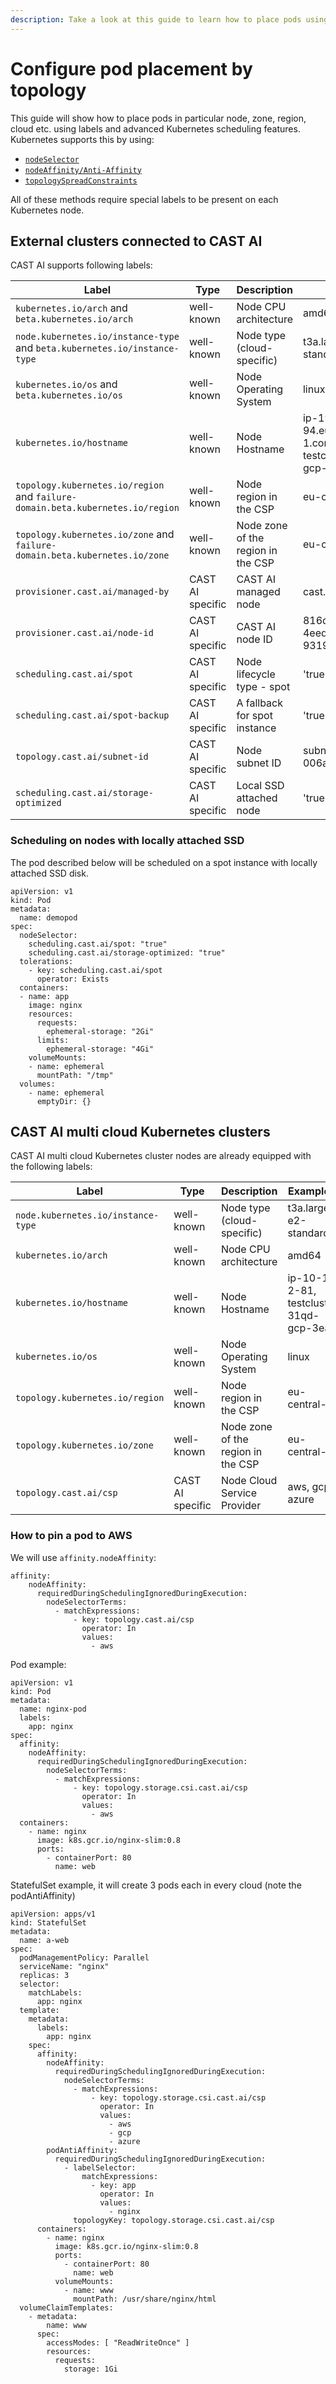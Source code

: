 ```yaml
---
description: Take a look at this guide to learn how to place pods using labels and Kubernetes scheduling features
---
```


# Configure pod placement by topology

This guide will show how to place pods in particular node, zone, region, cloud etc. using labels and advanced Kubernetes scheduling features. Kubernetes supports this by using:

- [`nodeSelector`](https://kubernetes.io/docs/concepts/scheduling-eviction/assign-pod-node/#nodeselector)
- [`nodeAffinity/Anti-Affinity`](https://kubernetes.io/docs/concepts/scheduling-eviction/assign-pod-node/#affinity-and-anti-affinity)
- [`topologySpreadConstraints`](https://kubernetes.io/docs/concepts/workloads/pods/pod-topology-spread-constraints/)

All of these methods require special labels to be present on each Kubernetes node.

## External clusters connected to CAST AI

CAST AI supports following labels:

| Label | Type| Description | Example(s)|
| ------------ | ------------- | ------------ | ------------ |
| `kubernetes.io/arch` and `beta.kubernetes.io/arch` | well-known  | Node CPU architecture | amd64 |
| `node.kubernetes.io/instance-type` and `beta.kubernetes.io/instance-type` | well-known  | Node type (cloud-specific) | t3a.large, e2-standard-4 |
| `kubernetes.io/os` and `beta.kubernetes.io/os` | well-known  | Node Operating System | linux |
| `kubernetes.io/hostname` | well-known  | Node Hostname | ip-192-168-32-94.eu-central-1.compute.internal, testcluster-31qd-gcp-3ead |
| `topology.kubernetes.io/region` and `failure-domain.beta.kubernetes.io/region` | well-known | Node region in the CSP | eu-central-1 |
| `topology.kubernetes.io/zone` and `failure-domain.beta.kubernetes.io/zone` | well-known | Node zone of the region in the CSP | eu-central-1a |
| `provisioner.cast.ai/managed-by` | CAST AI specific | CAST AI managed node | cast.ai |
| `provisioner.cast.ai/node-id` | CAST AI specific | CAST AI node ID| 816d634e-9fd5-4eed-b13d-9319933c9ef0 |
| `scheduling.cast.ai/spot` | CAST AI specific | Node lifecycle type - spot | 'true' |
| `scheduling.cast.ai/spot-backup` | CAST AI specific | A fallback for spot instance | 'true' |
| `topology.cast.ai/subnet-id` | CAST AI specific | Node subnet ID | subnet-006a6d1f18fc5d390 |
| `scheduling.cast.ai/storage-optimized` | CAST AI specific | Local SSD attached node | 'true' |

### Scheduling on nodes with locally attached SSD

The pod described below will be scheduled on a spot instance with locally attached SSD disk.

```
apiVersion: v1
kind: Pod
metadata:
  name: demopod
spec:
  nodeSelector:
    scheduling.cast.ai/spot: "true"
    scheduling.cast.ai/storage-optimized: "true"
  tolerations:
    - key: scheduling.cast.ai/spot
      operator: Exists  
  containers:
  - name: app
    image: nginx
    resources:
      requests:
        ephemeral-storage: "2Gi"
      limits:
        ephemeral-storage: "4Gi"
    volumeMounts:
    - name: ephemeral
      mountPath: "/tmp"
  volumes:
    - name: ephemeral
      emptyDir: {}
```

## CAST AI multi cloud Kubernetes clusters

CAST AI multi cloud Kubernetes cluster nodes are already equipped with the following labels:

| Label | Type| Description | Example(s)|
| ------------ | ------------- | ------------ | ------------ |
| `node.kubernetes.io/instance-type` | well-known  | Node type (cloud-specific) | t3a.large, e2-standard-4 |
| `kubernetes.io/arch` | well-known  | Node CPU architecture | amd64 |
| `kubernetes.io/hostname` | well-known  | Node Hostname | ip-10-10-2-81, testcluster-31qd-gcp-3ead |
| `kubernetes.io/os` | well-known  | Node Operating System | linux |
| `topology.kubernetes.io/region` | well-known | Node region in the CSP | eu-central-1 |
| `topology.kubernetes.io/zone` | well-known | Node zone of the region in the CSP | eu-central-1a |
| `topology.cast.ai/csp` | CAST AI specific | Node Cloud Service Provider | aws, gcp, azure |

### How to pin a pod to AWS

We will use `affinity.nodeAffinity`:

```
affinity:
    nodeAffinity:
      requiredDuringSchedulingIgnoredDuringExecution:
        nodeSelectorTerms:
          - matchExpressions:
              - key: topology.cast.ai/csp
                operator: In
                values:
                  - aws
```

Pod example:

```
apiVersion: v1
kind: Pod
metadata:
  name: nginx-pod
  labels:
    app: nginx
spec:
  affinity:
    nodeAffinity:
      requiredDuringSchedulingIgnoredDuringExecution:
        nodeSelectorTerms:
          - matchExpressions:
              - key: topology.storage.csi.cast.ai/csp
                operator: In
                values:
                  - aws
  containers:
    - name: nginx
      image: k8s.gcr.io/nginx-slim:0.8
      ports:
        - containerPort: 80
          name: web
```

StatefulSet example, it will create 3 pods each in every cloud (note the podAntiAffinity)

```
apiVersion: apps/v1
kind: StatefulSet
metadata:
  name: a-web
spec:
  podManagementPolicy: Parallel
  serviceName: "nginx"
  replicas: 3
  selector:
    matchLabels:
      app: nginx
  template:
    metadata:
      labels:
        app: nginx
    spec:
      affinity:
        nodeAffinity:
          requiredDuringSchedulingIgnoredDuringExecution:
            nodeSelectorTerms:
              - matchExpressions:
                  - key: topology.storage.csi.cast.ai/csp
                    operator: In
                    values:
                      - aws
                      - gcp
                      - azure
        podAntiAffinity:
          requiredDuringSchedulingIgnoredDuringExecution:
            - labelSelector:
                matchExpressions:
                  - key: app
                    operator: In
                    values:
                      - nginx
              topologyKey: topology.storage.csi.cast.ai/csp
      containers:
        - name: nginx
          image: k8s.gcr.io/nginx-slim:0.8
          ports:
            - containerPort: 80
              name: web
          volumeMounts:
            - name: www
              mountPath: /usr/share/nginx/html
  volumeClaimTemplates:
    - metadata:
        name: www
      spec:
        accessModes: [ "ReadWriteOnce" ]
        resources:
          requests:
            storage: 1Gi
```
